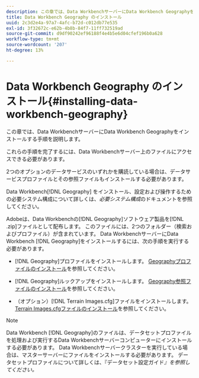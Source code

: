 ```yaml
---
description: この章では、Data WorkbenchサーバーにData Workbench Geographyをインストールする手順を説明します。
title: Data Workbench Geography のインストール
uuid: 2c3d2e4a-97a7-4afc-b72d-c012db77e535
exl-id: 3f32672c-e62b-4b8b-84f7-11ff732519ad
source-git-commit: d9df90242ef96188f4e4b5e6d04cfef196b0a628
workflow-type: tm+mt
source-wordcount: '207'
ht-degree: 13%

---
```


# Data Workbench Geography のインストール{#installing-data-workbench-geography}

この章では、Data WorkbenchサーバーにData Workbench Geographyをインストールする手順を説明します。

これらの手順を完了するには、Data Workbenchサーバー上のファイルにアクセスできる必要があります。

2つのオプションのデータサービスのいずれかを購読している場合は、データサービスプロファイルとその参照ファイルもインストールする必要があります。

Data Workbench[!DNL Geography] をインストール、設定および操作するための必要システム構成について詳しくは、*必要システム構成*&#x200B;のドキュメントを参照してください。

Adobeは、Data Workbenchの[!DNL Geography]ソフトウェア製品を[!DNL .zip]ファイルとして配布します。 このファイルには、2つのフォルダー（検索およびプロファイル）が含まれています。 Data WorkbenchサーバーにData Workbench [!DNL Geography]をインストールするには、次の手順を実行する必要があります。

* [!DNL Geography]プロファイルをインストールします。 [Geographyプロファイルのインストール](../../../home/c-geo-oview/c-inst-geo/t-inst-geo-prof.md)を参照してください。

* [!DNL Geography]ルックアップをインストールします。 [Geography参照ファイルのインストール](../../../home/c-geo-oview/c-inst-geo/t-inst-lkp-files.md)を参照してください。

* （オプション）[!DNL Terrain Images.cfg]ファイルをインストールします。 [Terrain Images.cfgファイルのインストール](../../../home/c-geo-oview/c-inst-geo/t-inst-trn-imgs-file.md)を参照してください。

>[!NOTE]
>
>Data Workbench [!DNL Geography]のファイルは、データセットプロファイルを処理および実行するData Workbenchサーバーコンピューターにインストールする必要があります。 Data Workbenchサーバークラスターを実行している場合は、マスターサーバーにファイルをインストールする必要があります。 データセットプロファイルについて詳しくは、『データセット設定ガイド&#x200B;*』を参照してください。*
